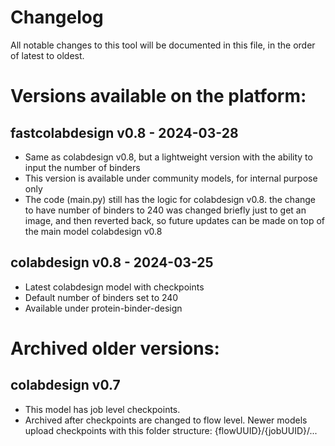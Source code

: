 # Changelog

All notable changes to this tool will be documented in this file, in the order of latest to oldest.

# Versions available on the platform:

## fastcolabdesign v0.8 - 2024-03-28

- Same as colabdesign v0.8, but a lightweight version with the ability to input the number of binders
- This version is available under community models, for internal purpose only
- The code (main.py) still has the logic for colabdesign v0.8. the change to have number of binders to 240 was changed briefly just to get an image, and then reverted back, so future updates can be made on top of the main model colabdesign v0.8

## colabdesign v0.8 - 2024-03-25

- Latest colabdesign model with checkpoints
- Default number of binders set to 240
- Available under protein-binder-design

# Archived older versions:

## colabdesign v0.7

- This model has job level checkpoints.
- Archived after checkpoints are changed to flow level. Newer models upload checkpoints with this folder structure: {flowUUID}/{jobUUID}/...